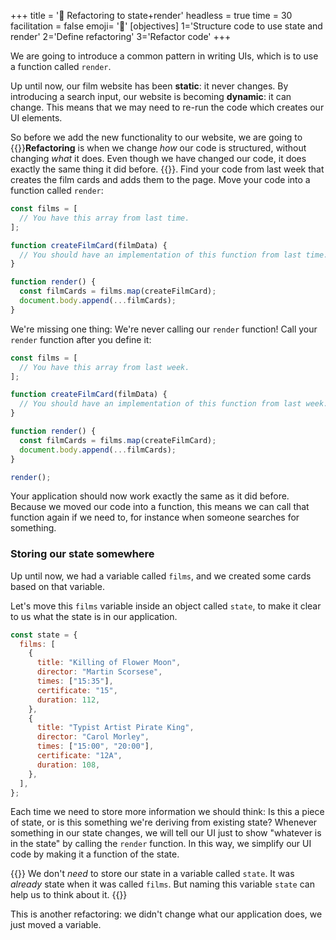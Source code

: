 +++
title = '🧼 Refactoring to state+render'
headless = true
time = 30
facilitation = false
emoji= '🧩'
[objectives]
    1='Structure code to use state and render'
    2='Define refactoring'
    3='Refactor code'
+++

We are going to introduce a common pattern in writing UIs, which is to use a function called `render`.

Up until now, our film website has been **static**: it never changes. By introducing a search input, our website is becoming **dynamic**: it can change. This means that we may need to re-run the code which creates our UI elements.

So before we add the new functionality to our website, we are going to {{<tooltip title="refactor">}}**Refactoring** is when we change _how_ our code is structured, without changing _what_ it does. Even though we have changed our code, it does exactly the same thing it did before. {{</tooltip>}}. Find your code from last week that creates the film cards and adds them to the page. Move your code into a function called `render`:

```js
const films = [
  // You have this array from last time.
];

function createFilmCard(filmData) {
  // You should have an implementation of this function from last time.
}

function render() {
  const filmCards = films.map(createFilmCard);
  document.body.append(...filmCards);
}
```

We're missing one thing: We're never calling our `render` function! Call your `render` function after you define it:

```js
const films = [
  // You have this array from last week.
];

function createFilmCard(filmData) {
  // You should have an implementation of this function from last week.
}

function render() {
  const filmCards = films.map(createFilmCard);
  document.body.append(...filmCards);
}

render();
```

Your application should now work exactly the same as it did before. Because we moved our code into a function, this means we can call that function again if we need to, for instance when someone searches for something.

### Storing our state somewhere

Up until now, we had a variable called `films`, and we created some cards based on that variable.

Let's move this `films` variable inside an object called `state`, to make it clear to us what the state is in our application.

```js
const state = {
  films: [
    {
      title: "Killing of Flower Moon",
      director: "Martin Scorsese",
      times: ["15:35"],
      certificate: "15",
      duration: 112,
    },
    {
      title: "Typist Artist Pirate King",
      director: "Carol Morley",
      times: ["15:00", "20:00"],
      certificate: "12A",
      duration: 108,
    },
  ],
};
```

Each time we need to store more information we should think: Is this a piece of state, or is this something we're deriving from existing state? Whenever something in our state changes, we will tell our UI just to show "whatever is in the state" by calling the `render` function. In this way, we simplify our UI code by making it a function of the state.

{{<note type="tip" title="Tip">}}
We don't _need_ to store our state in a variable called `state`. It was _already_ state when it was called `films`. But naming this variable `state` can help us to think about it.
{{</note>}}

This is another refactoring: we didn't change what our application does, we just moved a variable.
